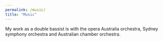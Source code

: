 ```yaml
---
permalink: /music/
title: "Music"
---
```


My work as a double bassist is with the opera Australia orchestra, Sydney symphony orchestra and Australian chamber orchestra.
